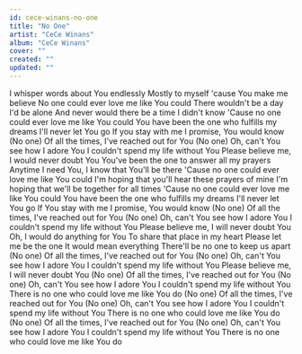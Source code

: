 ```yaml
---
id: cece-winans-no-one
title: "No One"
artist: "CeCe Winans"
album: "CeCe Winans"
cover: ""
created: ""
updated: ""
---
```


I whisper words about You endlessly
Mostly to myself 'cause You make me believe
No one could ever love me like You could
There wouldn't be a day I'd be alone
And never would there be a time I didn't know
'Cause no one could ever love me like You could
You have been the one who fulfills my dreams
I'll never let You go
If you stay with me
I promise, You would know
(No one)
Of all the times, I've reached out for You
(No one)
Oh, can't You see how I adore You
I couldn't spend my life without You
Please believe me, I would never doubt You
You've been the one to answer all my prayers
Anytime I need You, I know that You'll be there
'Cause no one could ever love me like You could
I'm hoping that you'll hear these prayers of mine
I'm hoping that we'll be together for all times
'Cause no one could ever love me like You could
You have been the one who fulfills my dreams
I'll never let You go
If You stay with me
I promise, You would know
(No one)
Of all the times, I've reached out for You
(No one)
Oh, can't You see how I adore You
I couldn't spend my life without You
Please believe me, I will never doubt You
Oh, I would do anything for You
To share that place in my heart
Please let me be the one
It would mean everything
There'll be no one to keep us apart
(No one)
Of all the times, I've reached out for You
(No one)
Oh, can't You see how I adore You
I couldn't spend my life without You
Please believe me, I will never doubt You
(No one)
Of all the times, I've reached out for You
(No one)
Oh, can't You see how I adore You
I couldn't spend my life without You
There is no one who could love me like You do
(No one)
Of all the times, I've reached out for You
(No one)
Oh, can't You see how I adore You
I couldn't spend my life without You
There is no one who could love me like You do
(No one)
Of all the times, I've reached out for You
(No one)
Oh, can't You see how I adore You
I couldn't spend my life without You
There is no one who could love me like You do